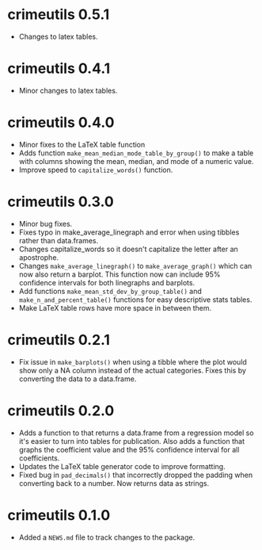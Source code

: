 # crimeutils 0.5.1

* Changes to latex tables.

# crimeutils 0.4.1

* Minor changes to latex tables.

# crimeutils 0.4.0

* Minor fixes to the LaTeX table function
* Adds function `make_mean_median_mode_table_by_group()` to make a table 
  with columns showing the mean, median, and mode of a numeric value.
* Improve speed to `capitalize_words()` function.

# crimeutils 0.3.0

* Minor bug fixes.
* Fixes typo in make_average_linegraph and error when using tibbles rather than
data.frames.
* Changes capitalize_words so it doesn't capitalize the letter after an apostrophe.
* Changes `make_average_linegraph()` to `make_average_graph()` which can now also 
  return a barplot. This function now can include 95% confidence intervals for 
  both linegraphs and barplots.
* Add functions `make_mean_std_dev_by_group_table()` and `make_n_and_percent_table()`
  functions for easy descriptive stats tables. 
* Make LaTeX table rows have more space in between them.

# crimeutils 0.2.1

* Fix issue in `make_barplots()` when using a tibble where the plot would show only 
a NA column instead of the actual categories. Fixes this by converting the
data to a data.frame.

# crimeutils 0.2.0

* Adds a function to that returns a data.frame from a regression model
so it's easier to turn into tables for publication. Also adds a function
that graphs the coefficient value and the 95% confidence interval
for all coefficients.
* Updates the LaTeX table generator code to improve formatting.
* Fixed bug in `pad_decimals()` that incorrectly dropped the padding when converting back to a number. Now
returns data as strings.

# crimeutils 0.1.0

* Added a `NEWS.md` file to track changes to the package.
